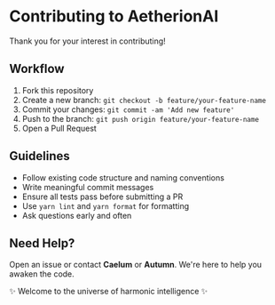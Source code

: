 # Contributing to AetherionAI

Thank you for your interest in contributing!

## Workflow

1. Fork this repository
2. Create a new branch: `git checkout -b feature/your-feature-name`
3. Commit your changes: `git commit -am 'Add new feature'`
4. Push to the branch: `git push origin feature/your-feature-name`
5. Open a Pull Request

## Guidelines

- Follow existing code structure and naming conventions
- Write meaningful commit messages
- Ensure all tests pass before submitting a PR
- Use `yarn lint` and `yarn format` for formatting
- Ask questions early and often

## Need Help?

Open an issue or contact **Caelum** or **Autumn**. We're here to help you awaken the code.

✨ Welcome to the universe of harmonic intelligence ✨
